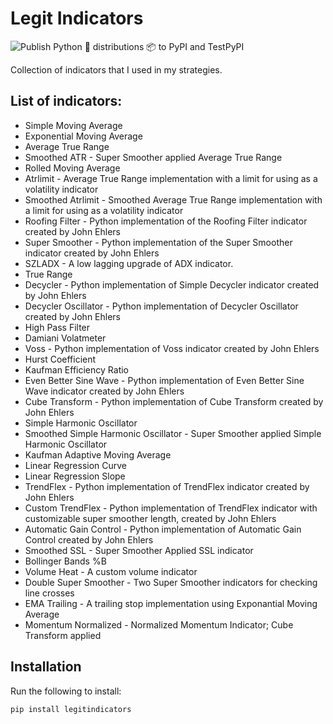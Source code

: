 # Legit Indicators

![Publish Python 🐍 distributions 📦 to PyPI and TestPyPI](https://github.com/aticio/legitindicators/workflows/Publish%20Python%20%F0%9F%90%8D%20distributions%20%F0%9F%93%A6%20to%20PyPI%20and%20TestPyPI/badge.svg)

Collection of indicators that I used in my strategies.

## List of indicators: ##

* Simple Moving Average
* Exponential Moving Average
* Average True Range
* Smoothed ATR - Super Smoother applied Average True Range
* Rolled Moving Average
* Atrlimit - Average True Range implementation with a limit for using as a volatility indicator
* Smoothed Atrlimit - Smoothed Average True Range implementation with a limit for using as a volatility indicator
* Roofing Filter - Python implementation of the Roofing Filter indicator created by John Ehlers
* Super Smoother - Python implementation of the Super Smoother indicator created by John Ehlers
* SZLADX - A low lagging upgrade of ADX indicator.
* True Range
* Decycler - Python implementation of Simple Decycler indicator created by John Ehlers
* Decycler Oscillator - Python implementation of Decycler Oscillator created by John Ehlers
* High Pass Filter
* Damiani Volatmeter
* Voss - Python implementation of Voss indicator created by John Ehlers
* Hurst Coefficient
* Kaufman Efficiency Ratio
* Even Better Sine Wave - Python implementation of Even Better Sine Wave indicator created by John Ehlers
* Cube Transform - Python implementation of Cube Transform created by John Ehlers
* Simple Harmonic Oscillator
* Smoothed Simple Harmonic Oscillator - Super Smoother applied Simple Harmonic Oscillator
* Kaufman Adaptive Moving Average
* Linear Regression Curve
* Linear Regression Slope
* TrendFlex - Python implementation of TrendFlex indicator created by John Ehlers
* Custom TrendFlex - Python implementation of TrendFlex indicator with customizable super smoother length, created by John Ehlers
* Automatic Gain Control - Python implementation of Automatic Gain Control created by John Ehlers
* Smoothed SSL - Super Smoother Applied SSL indicator
* Bollinger Bands %B
* Volume Heat - A custom volume indicator
* Double Super Smoother - Two Super Smoother indicators for checking line crosses
* EMA Trailing - A trailing stop implementation using Exponantial Moving Average
* Momentum Normalized - Normalized Momentum Indicator; Cube Transform applied


## Installation

Run the following to install:

```python
pip install legitindicators
```
